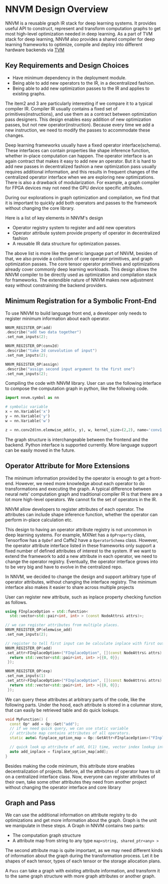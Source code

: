 <!--- Licensed to the Apache Software Foundation (ASF) under one -->
<!--- or more contributor license agreements.  See the NOTICE file -->
<!--- distributed with this work for additional information -->
<!--- regarding copyright ownership.  The ASF licenses this file -->
<!--- to you under the Apache License, Version 2.0 (the -->
<!--- "License"); you may not use this file except in compliance -->
<!--- with the License.  You may obtain a copy of the License at -->

<!---   http://www.apache.org/licenses/LICENSE-2.0 -->

<!--- Unless required by applicable law or agreed to in writing, -->
<!--- software distributed under the License is distributed on an -->
<!--- "AS IS" BASIS, WITHOUT WARRANTIES OR CONDITIONS OF ANY -->
<!--- KIND, either express or implied.  See the License for the -->
<!--- specific language governing permissions and limitations -->
<!--- under the License. -->


# NNVM Design Overview

NNVM is a reusable graph IR stack for deep learning systems. It provides useful API to construct, represent and transform computation graphs to get most high-level optimization needed in deep learning.
As a part of TVM stack for deep learning, NNVM also provides a shared compiler for deep learning frameworks to optimize, compile and deploy into different hardware backends via [TVM](https://github.com/apache/incubator-tvm)

## Key Requirements and Design Choices

- Have minimum dependency in the deployment module.
- Being able to add new operators to the IR, in a decentralized fashion.
- Being able to add new optimization passes to the IR and applies to existing graphs.

The item2 and 3 are particularly interesting if we compare it to a typical compiler IR. Compiler IR usually contains a fixed set of primitives(instructions), and use them as a contract between optimization pass designers. This design enables easy addition of new optimization passes, but not new operator(instruction). Because every time we add a new instruction, we need to modify the passes to accommodate these changes.

Deep learning frameworks usually have a fixed operator interface(schema). These interfaces can contain properties like shape inference function, whether in-place computation can happen.  The operator interface is an again contract that makes it easy to add new an operator. But it is hard to add new passes in decentralized fashion a new optimization pass usually requires additional information, and this results in frequent changes of the centralized operator interface when we are exploring new optimizations. There is also a drawback of modularization. For example, a graph compiler for FPGA devices may not need the GPU device specific attributes.

During our explorations in graph optimization and compilation, we find that it is important to quickly add both operators and passes to the framework without changing the core library.

Here is a list of key elements in NNVM's design

-  Operator registry system to register and add new operators
-  Operator attribute system provide property of operator in decentralized fashion
-  A reusable IR data structure for optimization passes.

The above list is more like the generic language part of NNVM, besides of that, we also provide a collection of core operator primitives, and graph optimization passes.   The core tensor operator primitives and optimizations already cover commonly deep learning workloads. This design allows the NNVM compiler to be directly used as optimization and compilation stack for frameworks. The extendible nature of NNVM makes new adjustment easy without constraining the backend providers.

## Minimum Registration for a Symbolic Front-End
To use NNVM to build language front end, a developer only needs to register minimum information about each operator.

```c++
NNVM_REGISTER_OP(add)
.describe("add two data together")
.set_num_inputs(2);

NNVM_REGISTER_OP(conv2d)
.describe("take 2d convolution of input")
.set_num_inputs(2);

NNVM_REGISTER_OP(assign)
.describe("assign second input argument to the first one")
.set_num_inputs(2);
```

Compiling the code with NNVM library. User can use the following interface to compose the computation graph in python, like the following code.

```python
import nnvm.symbol as nn

# symbolic variable
x = nn.Variable('x')
y = nn.Variable('y')
w = nn.Variable('w')

z = nn.conv2d(nn.elemwise_add(x, y), w, kernel_size=(2,2), name='conv1')
```

The graph structure is interchangeable between the frontend and the backend.  Python interface is supported currently. More language support can be easily
moved in the future.

## Operator Attribute for More Extensions

The minimum information provided by the operator is enough to get a front-end. However,   we need more knowledge about each operator to do transformations and executing the graph.
A typical difference between neural nets' computation graph and traditional compiler IR is that there are a lot more high-level operators. We cannot fix the set of operators in the IR.

NNVM allow developers to register attributes of each operator. The attributes can include shape inference function, whether the operator can perform in-place calculation etc.

This design to having an operator attribute registry is not uncommon in deep learning systems.
For example, MXNet has a ```OpProperty``` class, Tensorflow has a ```OpDef``` and Caffe2 have a ```OperatorSchema``` class.
However, the operator attribute interface listed in these frameworks only support a fixed number of defined attributes of interest to the system. If we want to extend the framework to add a new attribute in each operator, we need to change the operator registry.
Eventually, the operator interface grows into to be very big and have to evolve in the centralized repo.

In NNVM, we decided to change the design and support arbitrary type of operator attributes, without changing the interface registry. The minimum interface also makes it easier to share across multiple projects

User can register new attribute, such as inplace property checking function as follows.
```c++
using FInplaceOption = std::function<
  std::vector<std::pair<int, int> > (const NodeAttrs& attrs)>;

// we can register attributes from multiple places.
NNVM_REGISTER_OP(elemwise_add)
.set_num_inputs(2);

// register to tell first input can be calculate inplace with first output
NNVM_REGISTER_OP(add)
.set_attr<FInplaceOption>("FInplaceOption", [](const NodeAttrs& attrs) {
  return std::vector<std::pair<int, int> >{{0, 0}};
 });

NNVM_REGISTER_OP(exp)
.set_num_inputs(1)
.set_attr<FInplaceOption>("FInplaceOption", [](const NodeAttrs& attrs) {
  return std::vector<std::pair<int, int> >{{0, 0}};
 });
```

We can query these attributes at arbitrary parts of the code, like the following parts. Under the hood, each attribute is stored in a columnar store, that can easily be retrieved table and do quick lookups.

```c++
void MyFunction() {
  const Op* add = Op::Get("add");
  // if we need quick query, we can use static variable
  // attribute map contains attributes of all operators.
  static auto& finplace_option_map = Op::GetAttr<FInplaceOption>("FInplaceOption");

  // quick look up attribute of add, O(1) time, vector index lookup internally.
  auto add_inplace = finplace_option_map[add];
}
```
Besides making the code minimum, this attribute store enables decentralization of projects.
Before, all the attributes of operator have to sit on a centralized interface class.
Now, everyone can register attributes of their own, take some other attributes they need from another project without changing the operator interface and core library


## Graph and Pass

We can use the additional information on attribute registry to do optimizations and get more information about the graph. Graph is the unit we manipulate in these steps. A Graph in NNVM contains
two parts:
- The computation graph structure
- A attribute map from string to any type ```map<string, shared_ptr<any> >```

The second attribute map is quite important, as we may need different kinds
of information about the graph during the transformation process. Let it be
shapes of each tensor, types of each tensor or the storage allocation plans.

A ```Pass``` can take a graph with existing attribute information,
and transform it to the same graph structure with more graph attributes or another graph.
